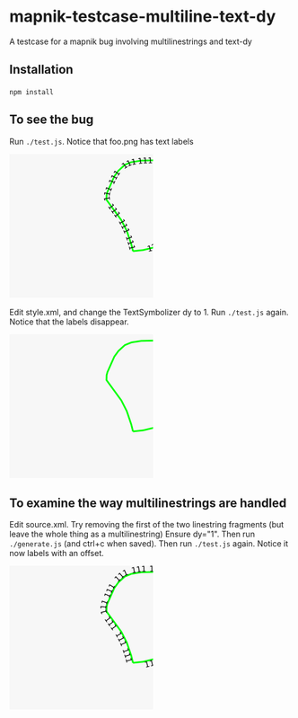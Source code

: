 # mapnik-testcase-multiline-text-dy

A testcase for a mapnik bug involving multilinestrings and text-dy

## Installation

`npm install`

## To see the bug

Run `./test.js`. Notice that foo.png has text labels

![zero](/text-dy-zero.png)

Edit style.xml, and change the TextSymbolizer dy to 1. Run `./test.js` again.
Notice that the labels disappear.

![one](/text-dy-one.png)

## To examine the way multilinestrings are handled

Edit source.xml. Try removing the first of the two linestring fragments (but leave the whole thing as a multilinestring)
Ensure dy="1". Then run `./generate.js` (and ctrl+c when saved). Then run `./test.js` again. Notice it now labels with an offset.

![expected](/text-dy-one-expected.png)

